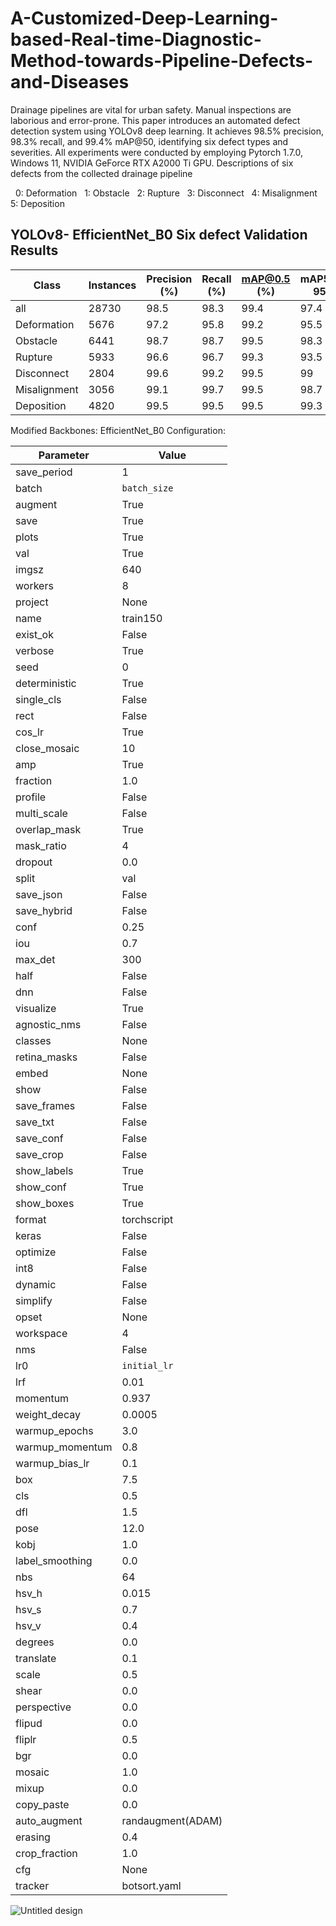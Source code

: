 # A-Customized-Deep-Learning-based-Real-time-Diagnostic-Method-towards-Pipeline-Defects-and-Diseases
Drainage pipelines are vital for urban safety. Manual inspections are laborious and error-prone. 
This paper introduces an automated defect detection system using YOLOv8 deep learning. It achieves 98.5% precision, 98.3% recall, and 99.4% mAP@50, 
identifying six defect types and severities.
All experiments were conducted by employing Pytorch 1.7.0, Windows 11, NVIDIA GeForce RTX A2000 Ti GPU.
Descriptions of six defects from the collected drainage pipeline

  0: Deformation
  1: Obstacle
  2: Rupture
  3: Disconnect
  4: Misalignment
  5: Deposition
## YOLOv8- EfficientNet_B0 Six defect Validation Results

|  Class        | Instances  | Precision (%) | Recall (%) | mAP@0.5 (%) | mAP50-95) |
|---------------|------------|---------------|------------|-------------|-----------|
| all           | 28730      | 98.5          | 98.3        | 99.4        | 97.4      | 
| Deformation   | 5676       | 97.2          | 95.8        | 99.2        | 95.5      | 
| Obstacle      | 6441       | 98.7          | 98.7        | 99.5        | 98.3      | 
| Rupture       | 5933       | 96.6          | 96.7        | 99.3        | 93.5      | 
| Disconnect    | 2804       | 99.6          | 99.2        | 99.5        | 99        | 
| Misalignment  | 3056       | 99.1          | 99.7        | 99.5        | 98.7      | 
| Deposition    | 4820       | 99.5          | 99.5        | 99.5        | 99.3      |

Modified Backbones: EfficientNet_B0
Configuration: 

| Parameter        | Value            |                    
|------------------|------------------|
| save_period      | 1                |
| batch            | `batch_size`     |
| augment          | True             |
| save             | True             |
| plots            | True             |
| val              | True             |
| imgsz            | 640              |
| workers          | 8                |
| project          | None             |
| name             | train150         |
| exist_ok         | False            |
| verbose          | True             |
| seed             | 0                |
| deterministic    | True             |
| single_cls       | False            |
| rect             | False            |
| cos_lr           | True             |
| close_mosaic     | 10               |
| amp              | True             |
| fraction         | 1.0              |
| profile          | False            |
| multi_scale      | False            |
| overlap_mask     | True             |
| mask_ratio       | 4                |
| dropout          | 0.0              |
| split            | val              |
| save_json        | False            |
| save_hybrid      | False            |
| conf             | 0.25             |
| iou              | 0.7              |
| max_det          | 300              |
| half             | False            |
| dnn              | False            |
| visualize        | True             |
| agnostic_nms     | False            |
| classes          | None             |
| retina_masks     | False            |
| embed            | None             |
| show             | False            |
| save_frames      | False            |
| save_txt         | False            |
| save_conf        | False            |
| save_crop        | False            |
| show_labels      | True             |
| show_conf        | True             |
| show_boxes       | True             |
| format           | torchscript      |
| keras            | False            |
| optimize         | False            |
| int8             | False            |
| dynamic          | False            |
| simplify         | False            |
| opset            | None             |
| workspace        | 4                |
| nms              | False            |
| lr0              | `initial_lr`     |
| lrf              | 0.01             |
| momentum         | 0.937            |
| weight_decay     | 0.0005           |
| warmup_epochs    | 3.0              |
| warmup_momentum  | 0.8              |
| warmup_bias_lr   | 0.1              |
| box              | 7.5              |
| cls              | 0.5              |
| dfl              | 1.5              |
| pose             | 12.0             |
| kobj             | 1.0              |
| label_smoothing  | 0.0              |
| nbs              | 64               |
| hsv_h            | 0.015            |
| hsv_s            | 0.7              |
| hsv_v            | 0.4              |
| degrees          | 0.0              |
| translate        | 0.1              |
| scale            | 0.5              |
| shear            | 0.0              |
| perspective      | 0.0              |
| flipud           | 0.0              |
| fliplr           | 0.5              |
| bgr              | 0.0              |
| mosaic           | 1.0              |
| mixup            | 0.0              |
| copy_paste       | 0.0              |
| auto_augment     | randaugment(ADAM)|
| erasing          | 0.4              |
| crop_fraction    | 1.0              |
| cfg              | None             |
| tracker          | botsort.yaml     |

![Untitled design](https://github.com/Custom-Pipeline-Defect-Detector/A-Customized-Deep-Learning-based-Real-time-Diagnostic-Method-towards-Pipeline-Defects-and-Diseases/assets/173538015/cfae74d8-36e0-4a7c-b373-ea8c82bfcb68)


